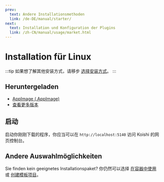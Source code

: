 ```yaml
---
prev:
  text: Andere Installationsmethoden
  link: /de-DE/manual/starter/
next:
  text: Installation und Konfiguration der Plugins
  link: /zh-CN/manual/usage/market.html
---
```


# Installation für Linux

:::tip
如果想了解其他安装方式，请移步 [选择安装方式](./index.md)。
:::

## Heruntergeladen

- [AppImage (.AppImage)](https://k.ilharp.cc/linux.AppImage)
- [查看更多版本](https://github.com/koishijs/koishi-desktop/releases)

## 启动

启动你刚刚下载的程序，你应当可以在 `http://localhost:5140` 访问 Koishi 的网页控制台。

## Andere Auswahlmöglichkeiten

Sie finden kein geeignetes Installationspaket? 你仍然可以选择 [在容器中使用](./docker.md) 或 [创建模板项目](./boilerplate.md)。
